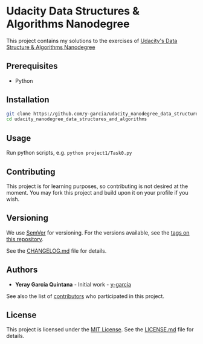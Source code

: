 # Udacity Data Structures & Algorithms Nanodegree

This project contains my solutions to the exercises of 
[Udacity's Data Structure & Algorithms Nanodegree](https://www.udacity.com/course/data-structures-and-algorithms-nanodegree--nd256) 

## Prerequisites

 - Python

## Installation

```bash
git clone https://github.com/y-garcia/udacity_nanodegree_data_structures_and_algorithms
cd udacity_nanodegree_data_structures_and_algorithms
```

## Usage

Run python scripts, e.g. `python project1/Task0.py`

## Contributing

This project is for learning purposes, so contributing is not desired at the moment.
You may fork this project and build upon it on your profile if you wish.

## Versioning

We use [SemVer](http://semver.org/) for versioning. For the versions available,
see the [tags on this repository](https://github.com/y-garcia/[repository]/tags).

See the [CHANGELOG.md](CHANGELOG.md) file for details. 

## Authors

* **Yeray García Quintana** - Initial work - [y-garcia](https://github.com/y-garcia)

See also the list of [contributors](https://github.com/y-garcia/[repository]/contributors) who participated in this 
project.

## License

This project is licensed under the [MIT License](https://choosealicense.com/licenses/mit/).
See the [LICENSE.md](LICENSE.md) file for details.
